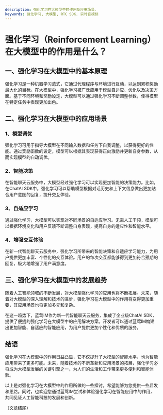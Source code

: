```yaml
---
description: 强化学习在大模型中的作用及应用场景。
keywords: 强化学习, 大模型, RTC SDK, 实时音视频
---
```

# 强化学习（Reinforcement Learning）在大模型中的作用是什么？

## 一、强化学习在大模型中的基本原理
强化学习是一种机器学习范式，它通过代理程序与环境进行互动，以达到累积奖励最大化的目标。在大模型中，强化学习被广泛应用于模型自适应、优化以及决策方面。基于不同环境和奖励设定，大模型可以通过强化学习不断调整参数，使得模型在特定任务中表现更加出色。

## 二、强化学习在大模型中的应用场景
### 1、模型调优
强化学习可用于指导大模型在不同输入数据和任务下自我调整，以获得更好的性能。通过奖励函数的设定，模型可以根据其表现获得正向激励并更新自身参数，从而实现模型的自动调优。

### 2、智能决策
在智能聊天云服务中，大模型经过强化学习可以实现更加智能的决策能力。比如，在ChatAI SDK中，强化学习可以帮助模型根据对话历史和上下文信息做出更加贴合用户意图的回复，提升交互体验。

### 3、自适应学习
通过强化学习，大模型可以实现对不同场景的自适应学习。无需人工干预，模型可以根据环境变化和用户反馈不断调整自身表现，提高自身的适应性和智能水平。

### 4、增强交互体验
在新一代智能聊天云服务中，强化学习所带来的智能决策和自适应学习能力，为用户提供更加丰富、个性化的交互体验。用户的每次交互都能够得到更加符合预期的回复，极大地增强了用户满意度。

## 三、强化学习在大模型中的发展趋势
随着人工智能领域的不断发展，对大模型强化学习的应用也将不断拓展。未来，随着对大模型的深入理解和技术的进步，强化学习在大模型中的作用将变得更加重要，其应用场景也将更加多元和复杂。

在这一趋势下，蓝莺IM作为新一代智能聊天云服务，集成了企业级ChatAI SDK，提供了便捷的强化学习在大模型中的应用解决方案。开发者可以通过蓝莺IM构建出更加智能、自适应的智能应用，为用户提供更加个性化和优质的服务。

## 结语
强化学习在大模型中的作用日益凸显，它不仅提升了大模型的智能水平，也为智能应用带来了更多可能。未来，随着技术的不断革新和应用场景的拓展，强化学习必将成为大模型发展的关键引擎之一，为人们的生活和工作带来更多便利和智能体验。

以上是对强化学习在大模型中的作用所做的一些探讨，希望能够为您提供一些启发和思路。同时，也欢迎您通过蓝莺IM尝试和体验强化学习在智能应用中的作用，共同见证人工智能科技的发展和创新。

（文章结尾）